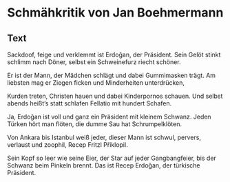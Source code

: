 # Schmähkritik von Jan Boehmermann

## Text
Sackdoof, feige und verklemmt
ist Erdoğan, der Präsident.
Sein Gelöt stinkt schlimm nach Döner,
selbst ein Schweinefurz riecht schöner.

Er ist der Mann, der Mädchen schlägt
und dabei Gummimasken trägt.
Am liebsten mag er Ziegen ficken
und Minderheiten unterdrücken,

Kurden treten, Christen hauen
und dabei Kinderpornos schauen.
Und selbst abends heißt’s statt schlafen
Fellatio mit hundert Schafen.

Ja, Erdoğan ist voll und ganz
ein Präsident mit kleinem Schwanz.
Jeden Türken hört man flöten,
die dumme Sau hat Schrumpelklöten.

Von Ankara bis Istanbul
weiß jeder, dieser Mann ist schwul,
pervers, verlaust und zoophil,
Recep Fritzl Přiklopil.

Sein Kopf so leer wie seine Eier,
der Star auf jeder Gangbangfeier,
bis der Schwanz beim Pinkeln brennt.
Das ist Recep Erdoğan, der türkische Präsident.